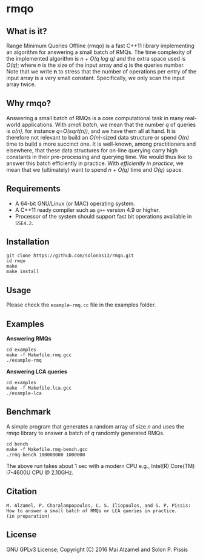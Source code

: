# rmqo

What is it?
-----------

Range Minimum Queries Offline (rmqo) is a fast C++11
library implementing an algorithm for answering a small batch of RMQs. 
The time complexity of the implemented algorithm is <i>n + O(q log q)</i> and the
extra space used is <i>O(q)</i>; where <i>n</i> is the size of the input array and <i>q</i> is the queries number. Note that we write <b>n</b> to stress that the number of operations per entry of the 
input array is a very small constant. Specifically, we only scan the input array twice.

Why rmqo?
--------

Answering a small batch of RMQs is a core computational task in many real-world applications. 
With <i>small batch</i>, we mean that the number <i>q</i> of queries is <i>o(n)</i>, for instance <i>q=O(sqrt(n))</i>, 
and we have them all at hand.  It is therefore not relevant to build an <i>O(n)</i>-sized data structure 
or spend <i>O(n)</i> time to build a more succinct one. It is well-known, among practitioners and elsewhere, that these data structures for on-line querying carry high constants in their pre-processing and querying time. We would thus like to answer this batch efficiently in practice. With <i>efficiently in practice</i>, we mean that we (ultimately) want to spend <i>n + O(q)</i> time and <i>O(q)</i> space. 

Requirements
--------

* A 64-bit GNU/Linux (or MAC) operating system.
* A C++11 ready compiler such as `g++` version 4.9 or higher.
* Processor of the system should support fast bit operations available in `SSE4.2`.

Installation
--------

```
git clone https://github.com/solonas13/rmqo.git
cd rmqo
make
make install
```

Usage
--------

Please check the `example-rmq.cc` file in the examples folder.

Examples 
--------

<b>Answering RMQs</b>
```
cd examples
make -f Makefile.rmq.gcc
./example-rmq
```
<b>Answering LCA queries</b>
```
cd examples
make -f Makefile.lca.gcc
./example-lca
```
Benchmark
--------

A simple program that generates a random array of size <i>n</i> and uses the rmqo library to answer a batch of <i>q</i> randomly generated RMQs.
```
cd bench
make -f Makefile.rmq-bench.gcc
./rmq-bench 100000000 1000000
```
The above run takes about 1 sec with a modern CPU e.g., Intel(R) Core(TM) i7-4600U CPU @ 2.10GHz.

Citation
--------

```
M. Alzamel, P. Charalampopoulos, C. S. Iliopoulos, and S. P. Pissis: 
How to answer a small batch of RMQs or LCA queries in practice. 
(in preparation)
```

License
-------- 

GNU GPLv3 License; Copyright (C) 2016 Mai Alzamel and Solon P. Pissis
